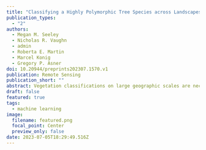 ```yaml
---
title: "Classifying a Highly Polymorphic Tree Species across Landscapes Using Airborne Imaging Spectroscopy"
publication_types:
  - "2"
authors:
  - Megan M. Seeley
  - Nicholas R. Vaughn
  - admin
  - Roberta E. Martin
  - Marcel Konig
  - Gregory P. Asner
doi: 10.20944/preprints202307.1570.v1
publication: Remote Sensing
publication_short: ""
abstract: Vegetation classifications on large geographic scales are necessary to inform conservation decisions and monitor keystone, invasive, and endangered species. These classifications are often effectively achieved by applying models to imaging spectroscopy, a type of remote sensing, data, but such undertakings are often limited in spatial extent. Here we provide accurate, high-resolution spatial data on the keystone species Metrosideros polymorpha, a highly polymorphic tree species distributed across bioclimatic zones and environmental gradients on Hawai'i island, using airborne imaging spectroscopy and LiDAR. We compare two tree species classification techniques, support vector machine (SVM) and spectral mixture analysis (SMA), to assess their ability to map M. polymorpha over 28,000 square kilometers where differences in topography, background vegetation, sun angle relative to the aircraft, and day of data collection, among others, challenge accurate classification. To capture spatial variability in model performance, we applied gaussian process classification (GPC) to estimate the spatial probability density of M. polymorpha occurrence using only training sample locations. We found that, while SVM and SMA models exhibit similar raw score accuracy over the test set (96.0% and 93.4%, respectively), SVM better reproduces the spatial distribution of M. polymorpha than SMA. We developed a final 2 m x 2 m M. polymorpha presence dataset and a 30 m x 30 m M. polymorpha density dataset using SVM classifications that have been made publicly available for use in conservation applications. Accurate, large-scale species classifications are achievable, but metrics for model performance assessments must account for spatial variation of model accuracy.
draft: false
featured: true
tags:
  - machine learning
image:
  filename: featured.png
  focal_point: Center
  preview_only: false
date: 2023-07-05T18:29:49.516Z
---
```


